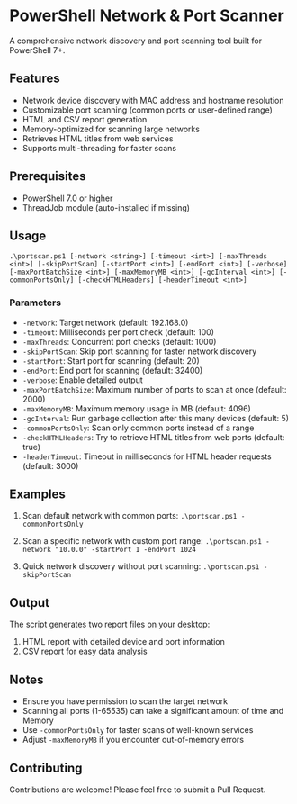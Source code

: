# PowerShell Network & Port Scanner

A comprehensive network discovery and port scanning tool built for PowerShell 7+.

## Features

- Network device discovery with MAC address and hostname resolution
- Customizable port scanning (common ports or user-defined range)
- HTML and CSV report generation
- Memory-optimized for scanning large networks
- Retrieves HTML titles from web services
- Supports multi-threading for faster scans

## Prerequisites

- PowerShell 7.0 or higher
- ThreadJob module (auto-installed if missing)

## Usage

```.\portscan.ps1 [-network <string>] [-timeout <int>] [-maxThreads <int>] [-skipPortScan] [-startPort <int>] [-endPort <int>] [-verbose] [-maxPortBatchSize <int>] [-maxMemoryMB <int>] [-gcInterval <int>] [-commonPortsOnly] [-checkHTMLHeaders] [-headerTimeout <int>]```


### Parameters

- `-network`: Target network (default: 192.168.0)
- `-timeout`: Milliseconds per port check (default: 100)
- `-maxThreads`: Concurrent port checks (default: 1000)
- `-skipPortScan`: Skip port scanning for faster network discovery
- `-startPort`: Start port for scanning (default: 20)
- `-endPort`: End port for scanning (default: 32400)
- `-verbose`: Enable detailed output
- `-maxPortBatchSize`: Maximum number of ports to scan at once (default: 2000)
- `-maxMemoryMB`: Maximum memory usage in MB (default: 4096)
- `-gcInterval`: Run garbage collection after this many devices (default: 5)
- `-commonPortsOnly`: Scan only common ports instead of a range
- `-checkHTMLHeaders`: Try to retrieve HTML titles from web ports (default: true)
- `-headerTimeout`: Timeout in milliseconds for HTML header requests (default: 3000)

## Examples

1. Scan default network with common ports:
```.\portscan.ps1 -commonPortsOnly```

2. Scan a specific network with custom port range:
```.\portscan.ps1 -network "10.0.0" -startPort 1 -endPort 1024```

3. Quick network discovery without port scanning:
```.\portscan.ps1 -skipPortScan```



## Output

The script generates two report files on your desktop:
1. HTML report with detailed device and port information
2. CSV report for easy data analysis

## Notes

- Ensure you have permission to scan the target network
- Scanning all ports (1-65535) can take a significant amount of time and Memory
- Use `-commonPortsOnly` for faster scans of well-known services
- Adjust `-maxMemoryMB` if you encounter out-of-memory errors

## Contributing

Contributions are welcome! Please feel free to submit a Pull Request.
